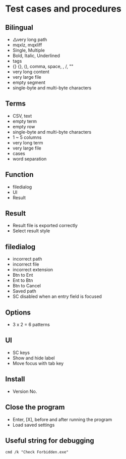 # Test cases and procedures

## Bilingual
- △very long path
- mqxlz, mqxliff
- Single, Multiple
- Bold, Italic, Underlined
- tags
- {} {}, (), comma, space, \, /, ""
- very long content
- very large file
- empty segment
- single-byte and multi-byte characters

## Terms
- CSV, text
- empty term
- empty row
- single-byte and multi-byte characters
- 1 ~ 5 columns
- very long term
- very large file
- cases
- word separation

## Function
- filedialog
- UI
- Result

## Result
- Result file is exported correctly
- Select result style

## filedialog
- incorrect path
- incorrect file
- incorrect extension
- Btn to Ent
- Ent to Btn
- Btn to Cancel
- Saved path
- SC disabled when an entry field is focused

## Options
- 3 x 2 = 6 patterns

## UI
- SC keys
- Show and hide label
- Move focus with tab key

## Install
- Version No.

## Close the program
- Enter, [X], before and after running the program
- Load saved settings

## Useful string for debugging
`
cmd /k "Check Forbidden.exe"
`
